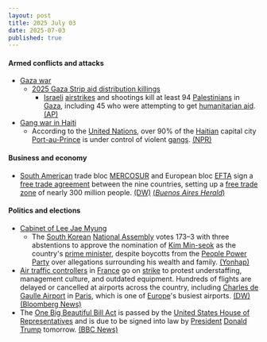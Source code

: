 ```yaml
---
layout: post
title: 2025 July 03
date: 2025-07-03
published: true
---
```



#### Armed conflicts and attacks

* [Gaza war](https://en.wikipedia.org/wiki/Gaza_war "Gaza war")
  * [2025 Gaza Strip aid distribution killings](https://en.wikipedia.org/wiki/2025_Gaza_Strip_aid_distribution_killings "2025 Gaza Strip aid distribution killings")
    * [Israeli](https://en.wikipedia.org/wiki/Israel "Israel") [airstrikes](https://en.wikipedia.org/wiki/Airstrikes "Airstrikes") and shootings kill at least 94 [Palestinians](https://en.wikipedia.org/wiki/Palestinians "Palestinians") in [Gaza](https://en.wikipedia.org/wiki/Gaza_Strip "Gaza Strip"), including 45 who were attempting to get [humanitarian aid](https://en.wikipedia.org/wiki/Humanitarian_aid "Humanitarian aid"). [(AP)](https://apnews.com/article/israel-palestinians-hamas-war-news-07-03-2025-7bed9df1b8a5278631ae844c18ace2b2)
* [Gang war in Haiti](https://en.wikipedia.org/wiki/Gang_war_in_Haiti "Gang war in Haiti")
  * According to the [United Nations](https://en.wikipedia.org/wiki/United_Nations "United Nations"), over 90% of the [Haitian](https://en.wikipedia.org/wiki/Haiti "Haiti") capital city [Port-au-Prince](https://en.wikipedia.org/wiki/Port-au-Prince "Port-au-Prince") is under control of violent [gangs](https://en.wikipedia.org/wiki/Gang "Gang"). [(NPR)](https://www.npr.org/2025/07/03/nx-s1-5455540/haiti-gangs-capital-port-au-prince-violence)

#### Business and economy

* [South American](https://en.wikipedia.org/wiki/South_America "South America") trade bloc [MERCOSUR](https://en.wikipedia.org/wiki/MERCOSUR "MERCOSUR") and European bloc [EFTA](https://en.wikipedia.org/wiki/EFTA "EFTA") sign a [free trade agreement](https://en.wikipedia.org/wiki/Free_trade_agreement "Free trade agreement") between the nine countries, setting up a [free trade zone](https://en.wikipedia.org/wiki/Free_trade_zone "Free trade zone") of nearly 300 million people. [(DW)](https://www.dw.com/en/south-americas-mercosur-europes-efta-bloc-seal-trade-deal/a-73134998) [(*Buenos Aires Herald*)](https://buenosairesherald.com/world/international-relations/mercosur-efta-announce-fta-negotiations-successfully-completed)

#### Politics and elections

* [Cabinet of Lee Jae Myung](https://en.wikipedia.org/wiki/Cabinet_of_Lee_Jae_Myung "Cabinet of Lee Jae Myung")
  * The [South Korean](https://en.wikipedia.org/wiki/South_Korea "South Korea") [National Assembly](https://en.wikipedia.org/wiki/National_Assembly_%28South_Korea%29 "National Assembly (South Korea)") votes 173–3 with three abstentions to approve the nomination of [Kim Min-seok](https://en.wikipedia.org/wiki/Kim_Min-seok_%28politician%29 "Kim Min-seok (politician)") as the country's [prime minister](https://en.wikipedia.org/wiki/Prime_Minister_of_South_Korea "Prime Minister of South Korea"), despite boycotts from the [People Power Party](https://en.wikipedia.org/wiki/People_Power_Party "People Power Party") over allegations surrounding his wealth and family. [(Yonhap)](https://en.yna.co.kr/view/AEN20250703000951315)
* [Air traffic controllers](https://en.wikipedia.org/wiki/Air_traffic_controller "Air traffic controller") in [France](https://en.wikipedia.org/wiki/France "France") go on [strike](https://en.wikipedia.org/wiki/Strike_action "Strike action") to protest understaffing, management culture, and outdated equipment. Hundreds of flights are delayed or cancelled at airports across the country, including [Charles de Gaulle Airport](https://en.wikipedia.org/wiki/Charles_de_Gaulle_Airport "Charles de Gaulle Airport") in [Paris](https://en.wikipedia.org/wiki/Paris "Paris"), which is one of [Europe](https://en.wikipedia.org/wiki/Europe "Europe")'s busiest airports. [(DW)](https://www.dw.com/en/french-air-traffic-controller-strike-strands-thousands/a-73140444) [(Bloomberg News)](https://www.bloomberg.com/news/articles/2025-07-03/airlines-forced-to-cancel-flights-over-french-air-traffic-strike)
* The [One Big Beautiful Bill Act](https://en.wikipedia.org/wiki/One_Big_Beautiful_Bill_Act "One Big Beautiful Bill Act") is passed by the [United States House of Representatives](https://en.wikipedia.org/wiki/United_States_House_of_Representatives "United States House of Representatives") and is due to be signed into law by [President](https://en.wikipedia.org/wiki/President_of_the_United_States "President of the United States") [Donald Trump](https://en.wikipedia.org/wiki/Donald_Trump "Donald Trump") tomorrow. [(BBC News)](https://www.bbc.com/news/articles/cddz3n6vz0go)
